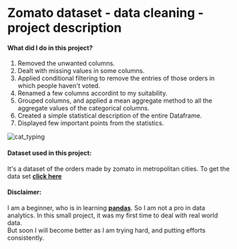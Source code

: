 # Zomato dataset - data cleaning - project description

#### What did I do in this project?
1. Removed the unwanted columns.
2. Dealt with missing values in some columns.
3. Applied conditional filtering to remove the entries of those orders in which people haven't voted.
4. Renamed a few columns accordint to my suitability.
5. Grouped columns, and applied a mean aggregate method to all the aggregate values of the categorical columns.
6. Created a simple statistical description of the entire Dataframe.
7. Displayed few important points from the statistics.

![cat_typing](https://i.pinimg.com/originals/84/1a/eb/841aeb9f113999616d097b414c539dfd.gif)

#### Dataset used in this project:
It's a dataset of the orders made by zomato in metropolitan cities. To get the data set **[click here](https://www.kaggle.com/datasets/narsingraogoud/zomato-restaurants-dataset-for-metropolitan-areas)**

#### Disclaimer:
I am a beginner, who is in learning **[pandas](https://pandas.pydata.org/)**. So I am not a pro in data analytics. In this small project, it was my first time to deal with real world data.  
But soon I will become better as I am trying hard, and putting efforts consistently.




